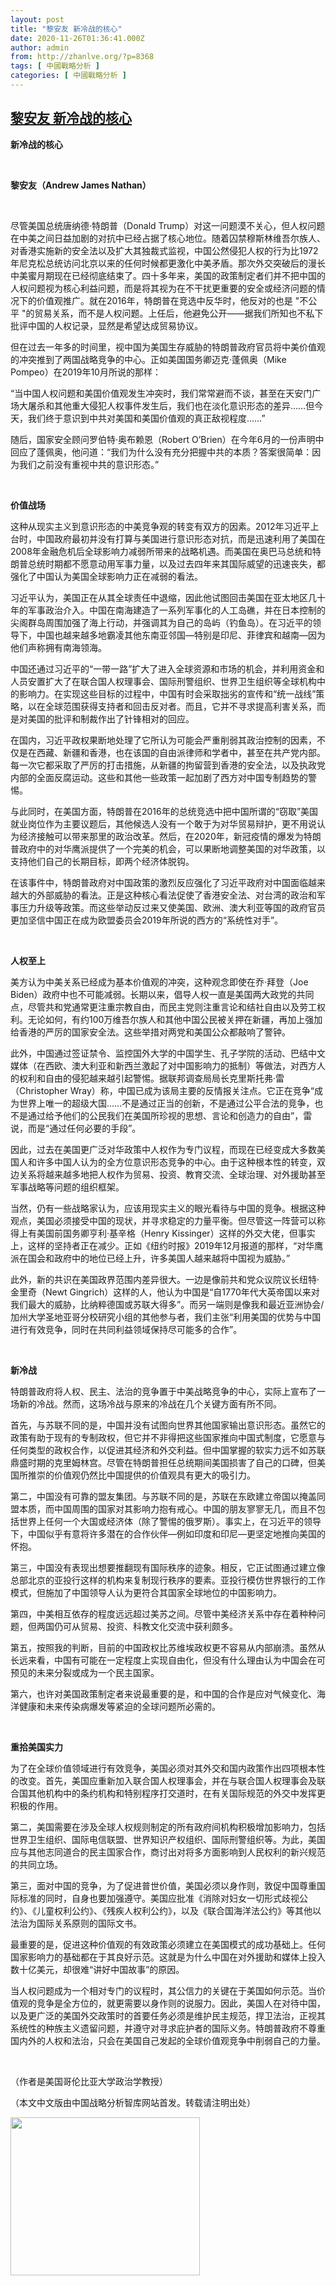 ```yaml
---
layout: post
title: "黎安友 新冷战的核心"
date: 2020-11-26T01:36:41.000Z
author: admin
from: http://zhanlve.org/?p=8368
tags: [ 中國戰略分析 ]
categories: [ 中國戰略分析 ]
---
```

<!--1606354601000-->
[黎安友 新冷战的核心](http://zhanlve.org/?p=8368)
------

<div>
<p><strong>新冷战的核心</strong></p><p><strong> </strong></p><p><strong>黎安友（Andrew James Nathan）</strong></p><p><strong> </strong></p><p>尽管美国总统唐纳德·特朗普（Donald Trump）对这一问题漠不关心，但人权问题在中美之间日益加剧的对抗中已经占据了核心地位。随着囚禁穆斯林维吾尔族人、对香港实施新的安全法以及扩大其独裁式监视，中国公然侵犯人权的行为比1972年尼克松总统访问北京以来的任何时候都更激化中美矛盾。那次外交突破后的漫长中美蜜月期现在已经彻底结束了。四十多年来，美国的政策制定者们并不把中国的人权问题视为核心利益问题，而是将其视为在不干扰更重要的安全或经济问题的情况下的价值观推广。就在2016年，特朗普在竞选中反华时，他反对的也是 "不公平 "的贸易关系，而不是人权问题。上任后，他避免公开——据我们所知也不私下批评中国的人权记录，显然是希望达成贸易协议。</p><p>但在过去一年多的时间里，视中国为美国生存威胁的特朗普政府官员将中美价值观的冲突推到了两国战略竞争的中心。正如美国国务卿迈克·蓬佩奥（Mike Pompeo）在2019年10月所说的那样：</p><p>“当中国人权问题和美国价值观发生冲突时，我们常常避而不谈，甚至在天安门广场大屠杀和其他重大侵犯人权事件发生后，我们也在淡化意识形态的差异……但今天，我们终于意识到中共对美国和美国价值观的真正敌视程度……”</p><p>随后，国家安全顾问罗伯特·奥布赖恩（Robert O’Brien）在今年6月的一份声明中回应了蓬佩奥，他问道：“我们为什么没有充分把握中共的本质？答案很简单：因为我们之前没有重视中共的意识形态。”</p><p>&nbsp;</p><p><strong>价值战场</strong></p><p>这种从现实主义到意识形态的中美竞争观的转变有双方的因素。2012年习近平上台时，中国政府最初并没有打算与美国进行意识形态对抗，而是迅速利用了美国在2008年金融危机后全球影响力减弱所带来的战略机遇。而美国在奥巴马总统和特朗普总统时期都不愿意动用军事力量，以及过去四年来其国际威望的迅速丧失，都强化了中国认为美国全球影响力正在减弱的看法。</p><p>习近平认为，美国正在从其全球责任中退缩，因此他试图回击美国在亚太地区几十年的军事政治介入。中国在南海建造了一系列军事化的人工岛礁，并在日本控制的尖阁群岛周围加强了海上行动，并强调其为自己的岛屿（钓鱼岛）。在习近平的领导下，中国也越来越多地霸凌其他东南亚邻国—特别是印尼、菲律宾和越南—因为他们声称拥有南海领海。</p><p>中国还通过习近平的“一带一路”扩大了进入全球资源和市场的机会，并利用资金和人员安置扩大了在联合国人权理事会、国际刑警组织、世界卫生组织等全球机构中的影响力。在实现这些目标的过程中，中国有时会采取拙劣的宣传和“统一战线”策略，以在全球范围获得支持者和回击反对者。而且，它并不寻求提高利害关系，而是对美国的批评和制裁作出了针锋相对的回应。</p><p>在国内，习近平政权果断地处理了它所认为可能会严重削弱其政治控制的因素，不仅是在西藏、新疆和香港，也在该国的自由派律师和学者中，甚至在共产党内部。每一次它都采取了严厉的打击措施，从新疆的拘留营到香港的安全法，以及执政党内部的全面反腐运动。这些和其他一些政策一起加剧了西方对中国专制趋势的警惕。</p><p>与此同时，在美国方面，特朗普在2016年的总统竞选中把中国所谓的“窃取”美国就业岗位作为主要议题后，其他候选人没有一个敢于为对华贸易辩护，更不用说认为经济接触可以带来那里的政治改革。然后，在2020年，新冠疫情的爆发为特朗普政府中的对华鹰派提供了一个完美的机会，可以果断地调整美国的对华政策，以支持他们自己的长期目标，即两个经济体脱钩。</p><p>在该事件中，特朗普政府对中国政策的激烈反应强化了习近平政府对中国面临越来越大的外部威胁的看法。正是这种核心看法促使了香港安全法、对台湾的政治和军事压力升级等政策。而这些举动反过来又使美国、欧洲、澳大利亚等国的政府官员更加坚信中国正在成为欧盟委员会2019年所说的西方的“系统性对手”。</p><p><strong> </strong></p><p><strong>人权至上</strong></p><p>美方认为中美关系已经成为基本价值观的冲突，这种观念即使在乔·拜登（Joe Biden）政府中也不可能减弱。长期以来，倡导人权一直是美国两大政党的共同点，尽管共和党通常更注重宗教自由，而民主党则注重言论和结社自由以及劳工权利。无论如何，有约100万维吾尔族人和其他中国公民被关押在新疆，再加上强加给香港的严厉的国家安全法。这些举措对两党和美国公众都敲响了警钟。</p><p>此外，中国通过签证禁令、监控国外大学的中国学生、孔子学院的活动、巴结中文媒体（在西欧、澳大利亚和新西兰激起了对中国影响力的抵制）等做法，对西方人的权利和自由的侵犯越来越引起警惕。据联邦调查局局长克里斯托弗·雷（Christopher Wray）称，中国已成为该局主要的反情报关注点。它正在竞争“成为世界上唯一的超级大国……不是通过正当的创新，不是通过公平合法的竞争，也不是通过给予他们的公民我们在美国所珍视的思想、言论和创造力的自由”，雷说，而是“通过任何必要的手段”。</p><p>因此，过去在美国更广泛对华政策中人权作为专门议程，而现在已经变成大多数美国人和许多中国人认为的全方位意识形态竞争的中心。由于这种根本性的转变，双边关系将越来越多地把人权作为贸易、投资、教育交流、全球治理、对外援助甚至军事战略等问题的组织框架。</p><p>当然，仍有一些战略家认为，应该用现实主义的眼光看待与中国的竞争。根据这种观点，美国必须接受中国的现状，并寻求稳定的力量平衡。但尽管这一阵营可以称得上有美国前国务卿亨利·基辛格（Henry Kissinger）这样的外交大佬，但事实上，这样的坚持者正在减少。正如《纽约时报》2019年12月报道的那样，“对华鹰派在国会和政府中的地位已经上升，许多美国人越来越将中国视为威胁。”</p><p>此外，新的共识在美国政界范围内差异很大。一边是像前共和党众议院议长纽特·金里奇（Newt Gingrich）这样的人，他认为中国是“自1770年代大英帝国以来对我们最大的威胁，比纳粹德国或苏联大得多”。而另一端则是像我和最近亚洲协会/加州大学圣地亚哥分校研究小组的其他参与者，我们主张“利用美国的优势与中国进行有效竞争，同时在共同利益领域保持尽可能多的合作”。</p><p>&nbsp;</p><p><strong>新冷战</strong></p><p>特朗普政府将人权、民主、法治的竞争置于中美战略竞争的中心，实际上宣布了一场新的冷战。然而，这场冷战与原来的冷战在几个关键方面有所不同。</p><p>首先，与苏联不同的是，中国并没有试图向世界其他国家输出意识形态。虽然它的政策有助于现有的专制政权，但它并不非得把这些国家推向中国式制度，它愿意与任何类型的政权合作，以促进其经济和外交利益。但中国掌握的软实力远不如苏联鼎盛时期的克里姆林宫。尽管在特朗普担任总统期间美国损害了自己的口碑，但美国所推崇的价值观仍然比中国提供的价值观具有更大的吸引力。</p><p>第二，中国没有可靠的盟友集团。与苏联不同的是，苏联在东欧建立帝国以掩盖同盟本质，而中国周围的国家对其影响力抱有戒心。中国的朋友寥寥无几，而且不包括世界上任何一个大国或经济体（除了警惕的俄罗斯）。事实上，在习近平的领导下，中国似乎有意将许多潜在的合作伙伴—例如印度和印尼—更坚定地推向美国的怀抱。</p><p>第三，中国没有表现出想要推翻现有国际秩序的迹象。相反，它正试图通过建立像总部北京的亚投行这样的机构来复制现行秩序的要素。亚投行模仿世界银行的工作模式，但施加了中国领导人认为更符合其国家全球地位的中国影响力。</p><p>第四，中美相互依存的程度远远超过美苏之间。尽管中美经济关系中存在着种种问题，但两国仍可从贸易、投资、科教文化交流中获利颇多。</p><p>第五，按照我的判断，目前的中国政权比苏维埃政权更不容易从内部崩溃。虽然从长远来看，中国有可能在一定程度上实现自由化，但没有什么理由认为中国会在可预见的未来分裂或成为一个民主国家。</p><p>第六，也许对美国政策制定者来说最重要的是，和中国的合作是应对气候变化、海洋健康和未来传染病爆发等紧迫的全球问题所必需的。</p><p>&nbsp;</p><p><strong>重拾美国实力</strong></p><p>为了在全球价值领域进行有效竞争，美国必须对其外交和国内政策作出四项根本性的改变。首先，美国应重新加入联合国人权理事会，并在与联合国人权理事会及联合国其他机构中的条约机构和特别程序打交道时，在有关国际规范的外交中发挥更积极的作用。</p><p>第二，美国需要在涉及全球人权规则制定的所有政府间机构积极增加影响力，包括世界卫生组织、国际电信联盟、世界知识产权组织、国际刑警组织等。为此，美国应与其他志同道合的民主国家合作，商讨出对将多方面影响到人民权利的新兴规范的共同立场。</p><p>第三，面对中国的竞争，为了促进普世价值，美国必须以身作则，敦促中国尊重国际标准的同时，自身也要加强遵守。美国应批准《消除对妇女一切形式歧视公约》、《儿童权利公约》、《残疾人权利公约》，以及《联合国海洋法公约》等其他以法治为国际关系原则的国际文书。</p><p>最重要的是，促进这种价值观的有效政策必须建立在美国模式的成功基础上。任何国家影响力的基础都在于其良好示范。这就是为什么中国在对外援助和媒体上投入数十亿美元，却很难“讲好中国故事”的原因。</p><p>当人权问题成为一个相对专门的议程时，其公信力的关键在于美国如何示范。当价值观的竞争是全方位的，就更需要以身作则的说服力。因此，美国人在对待中国，以及更广泛的美国外交政策时的首要任务必须是维护民主规范，捍卫法治，正视其系统性的种族主义遗留问题，并遵守对寻求庇护者的国际义务。特朗普政府不尊重国内外的人权和法治，只会在美国自己发起的全球价值观竞争中削弱自己的力量。</p><p>&nbsp;</p><p>（作者是美国哥伦比亚大学政治学教授）</p><p>（本文中文版由中国战略分析智库网站首发。转载请注明出处）</p><p><img class="aligncenter size-full wp-image-8369" src="http://zhanlve.org/wp-content/uploads/2020/11/ANdrew-Nathan-303.jpg" alt="" width="303" height="253" srcset="http://zhanlve.org/wp-content/uploads/2020/11/ANdrew-Nathan-303.jpg 303w, http://zhanlve.org/wp-content/uploads/2020/11/ANdrew-Nathan-303-300x250.jpg 300w" sizes="(max-width: 303px) 100vw, 303px" /></p>
</div>
